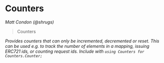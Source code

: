 # Counters

*Matt Condon (@shrugs)*

> Counters



*Provides counters that can only be incremented, decremented or reset. This can be used e.g. to track the number of elements in a mapping, issuing ERC721 ids, or counting request ids. Include with `using Counters for Counters.Counter;`*




